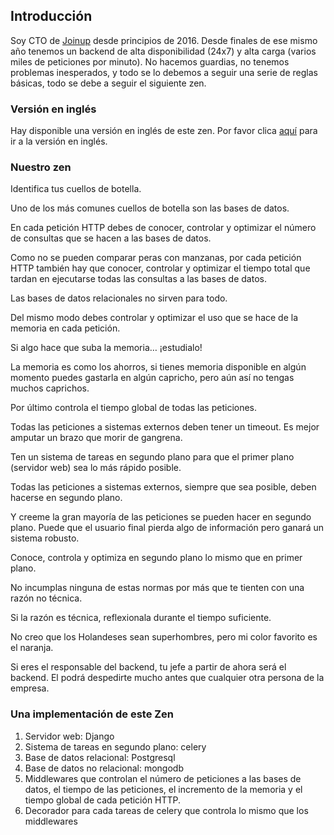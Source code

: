 ## Introducción

Soy CTO de [Joinup](https://joinup.es/) desde principios de 2016. Desde finales de ese mismo año tenemos un backend de alta disponibilidad (24x7) y alta carga (varios miles de peticiones por minuto). No hacemos guardias, no tenemos problemas inesperados, y todo se lo debemos a seguir una serie de reglas básicas, todo se debe a seguir el siguiente zen.

### Versión en inglés

Hay disponible una versión en inglés de este zen. Por favor clica [aquí](index.html) para ir a la versión en inglés.


### Nuestro zen

Identifica tus cuellos de botella.

Uno de los más comunes cuellos de botella son las bases de datos.

En cada petición HTTP debes de conocer, controlar y optimizar el número de consultas que se hacen a las bases de datos.

Como no se pueden comparar peras con manzanas, por cada petición HTTP también hay que conocer, controlar y optimizar el tiempo total que tardan en ejecutarse todas las consultas a las bases de datos.

Las bases de datos relacionales no sirven para todo.

Del mismo modo debes controlar y optimizar el uso que se hace de la memoria en cada petición.

Si algo hace que suba la memoria… ¡estudialo!

La memoria es como los ahorros, si tienes memoria disponible en algún momento puedes gastarla en algún capricho, pero aún así no tengas muchos caprichos.

Por último controla el tiempo global de todas las peticiones. 

Todas las peticiones a sistemas externos deben tener un timeout. Es mejor amputar un brazo que morir de gangrena.

Ten un sistema de tareas en segundo plano para que el primer plano (servidor web) sea lo más rápido posible.

Todas las peticiones a sistemas externos, siempre que sea posible, deben hacerse en segundo plano. 

Y creeme la gran mayoría de las peticiones se pueden hacer en segundo plano. Puede que el usuario final pierda algo de información pero ganará un sistema robusto.

Conoce, controla y optimiza en segundo plano lo mismo que en primer plano.

No incumplas ninguna de estas normas por más que te tienten con una razón no técnica.

Si la razón es técnica, reflexionala durante el tiempo suficiente.

No creo que los Holandeses sean superhombres, pero mi color favorito es el naranja.

Si eres el responsable del backend, tu jefe a partir de ahora será el backend. El podrá despedirte mucho antes que cualquier otra persona de la empresa.

### Una implementación de este Zen

1. Servidor web: Django
1. Sistema de tareas en segundo plano: celery
1. Base de datos relacional: Postgresql
1. Base de datos no relacional: mongodb
1. Middlewares que controlan el número de  peticiones a las bases de datos, el tiempo de las peticiones, el incremento de la memoria y el tiempo global de cada petición HTTP.
1. Decorador para cada tareas de celery que controla lo mismo que los middlewares

